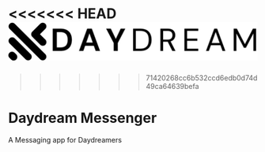 <<<<<<< HEAD
![Logo](./public/images/non-transparent.jpg)
=======

>>>>>>> 71420268cc6b532ccd6edb0d74d49ca64639befa
# Daydream Messenger
A Messaging app for Daydreamers
